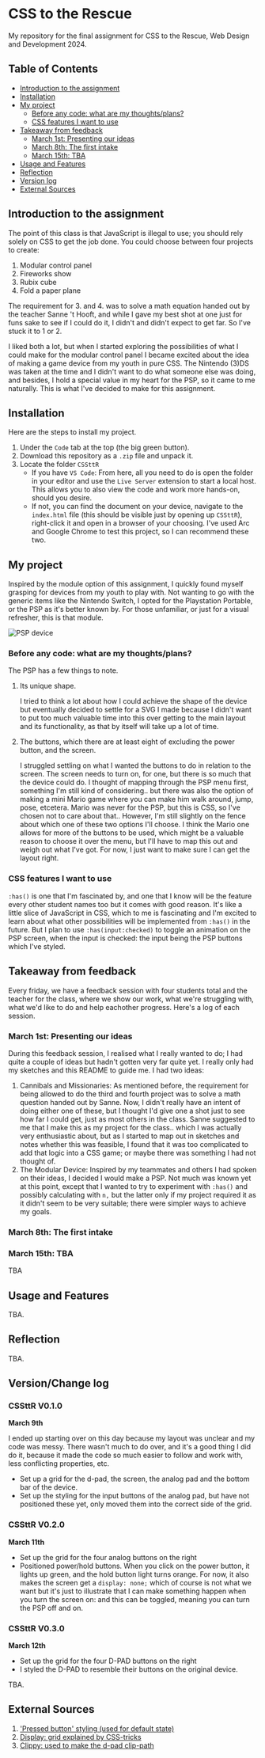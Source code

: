 # CSS to the Rescue

My repository for the final assignment for CSS to the Rescue, Web Design and Development 2024.

## Table of Contents

-   [Introduction to the assignment](#introduction-to-the-assignment)
-   [Installation](#installation)
-   [My project](#my-project)
    -   [Before any code: what are my thoughts/plans?](#before-any-code-what-are-my-thoughtsplans)
    -   [CSS features I want to use](#css-features-i-want-to-use)
-   [Takeaway from feedback](#takeaway-from-feedback)
    -   [March 1st: Presenting our ideas](#march-1st-presenting-our-ideas)
    -   [March 8th: The first intake](#march-8th-the-first-intake)
    -   [March 15th: TBA](#march-15th-tba)
-   [Usage and Features](#usage-and-features)
-   [Reflection](#Reflection)
-   [Version log](#versionchange-log)
-   [External Sources](#external-sources)

## Introduction to the assignment

The point of this class is that JavaScript is illegal to use; you should rely solely on CSS to get the job done. You could choose between four projects to create:

1. Modular control panel
2. Fireworks show
3. Rubix cube
4. Fold a paper plane

The requirement for 3. and 4. was to solve a math equation handed out by the teacher Sanne 't Hooft, and while I gave my best shot at one just for funs sake to see if I could do it, I didn't and didn't expect to get far. So I've stuck it to 1 or 2.

I liked both a lot, but when I started exploring the possibilities of what I could make for the modular control panel I became excited about the idea of making a game device from my youth in pure CSS. The Nintendo (3)DS was taken at the time and I didn't want to do what someone else was doing, and besides, I hold a special value in my heart for the PSP, so it came to me naturally. This is what I've decided to make for this assignment.

## Installation

Here are the steps to install my project.

1. Under the `Code` tab at the top (the big green button).
2. Download this repository as a `.zip` file and unpack it.
3. Locate the folder `CSSttR`
    - If you have `VS Code`: From here, all you need to do is open the folder in your editor and use the `Live Server` extension to start a local host. This allows you to also view the code and work more hands-on, should you desire.
    - If not, you can find the document on your device, navigate to the `index.html` file (this should be visible just by opening up `CSSttR`), right-click it and open in a browser of your choosing. I've used Arc and Google Chrome to test this project, so I can recommend these two.

## My project

Inspired by the module option of this assignment, I quickly found myself grasping for devices from my youth to play with. Not wanting to go with the generic items like the Nintendo Switch, I opted for the Playstation Portable, or the PSP as it's better known by. For those unfamiliar, or just for a visual refresher, this is that module.

![PSP device](https://images.versus.io/objects/sony-psp-3000.front.variety.1591878256408.jpg)

### Before any code: what are my thoughts/plans?

The PSP has a few things to note.

1. Its unique shape.

    I tried to think a lot about how I could achieve the shape of the device but eventually decided to settle for a SVG I made because I didn't want to put too much valuable time into this over getting to the main layout and its functionality, as that by itself will take up a lot of time.

2. The buttons, which there are at least eight of excluding the power button, and the screen.

    I struggled settling on what I wanted the buttons to do in relation to the screen. The screen needs to turn on, for one, but there is so much that the device could do. I thought of mapping through the PSP menu first, something I'm still kind of considering.. but there was also the option of making a mini Mario game where you can make him walk around, jump, pose, etcetera. Mario was never for the PSP, but this is CSS, so I've chosen not to care about that.. However, I'm still slightly on the fence about which one of these two options I'll choose. I think the Mario one allows for more of the buttons to be used, which might be a valuable reason to choose it over the menu, but I'll have to map this out and weigh out what I've got. For now, I just want to make sure I can get the layout right.

### CSS features I want to use

`:has()` is one that I'm fascinated by, and one that I know will be the feature every other student names too but it comes with good reason. It's like a little slice of JavaScript in CSS, which to me is fascinating and I'm excited to learn about what other possibilities will be implemented from `:has()` in the future. But I plan to use `:has(input:checked)` to toggle an animation on the PSP screen, when the input is checked: the input being the PSP buttons which I've styled.

## Takeaway from feedback

Every friday, we have a feedback session with four students total and the teacher for the class, where we show our work, what we're struggling with, what we'd like to do and help eachother progress. Here's a log of each session.

### March 1st: Presenting our ideas

During this feedback session, I realised what I really wanted to do; I had quite a couple of ideas but hadn't gotten very far quite yet. I really only had my sketches and this README to guide me. I had two ideas:

1. Cannibals and Missionaries: As mentioned before, the requirement for being allowed to do the third and fourth project was to solve a math question handed out by Sanne. Now, I didn't really have an intent of doing either one of these, but I thought I'd give one a shot just to see how far I could get, just as most others in the class. Sanne suggested to me that I make this as my project for the class.. which I was actually very enthusiastic about, but as I started to map out in sketches and notes whether this was feasible, I found that it was too complicated to add that logic into a CSS game; or maybe there was something I had not thought of.
2. The Modular Device: Inspired by my teammates and others I had spoken on their ideas, I decided I would make a PSP. Not much was known yet at this point, except that I wanted to try to experiment with `:has()` and possibly calculating with `n,` but the latter only if my project required it as it didn't seem to be very suitable; there were simpler ways to achieve my goals.

### March 8th: The first intake

### March 15th: TBA

TBA

## Usage and Features

TBA.

## Reflection

TBA.

## Version/Change log

### CSSttR V0.1.0

**March 9th**

I ended up starting over on this day because my layout was unclear and my code was messy. There wasn't much to do over, and it's a good thing I did do it, because it made the code so much easier to follow and work with, less conflicting properties, etc.

-   Set up a grid for the d-pad, the screen, the analog pad and the bottom bar of the device.
-   Set up the styling for the input buttons of the analog pad, but have not positioned these yet, only moved them into the correct side of the grid.

### CSSttR V0.2.0

**March 11th**

-   Set up the grid for the four analog buttons on the right
-   Positioned power/hold buttons. When you click on the power button, it lights up green, and the hold button light turns orange. For now, it also makes the screen get a `display: none;` which of course is not what we want but it's just to illustrate that I can make something happen when you turn the screen on: and this can be toggled, meaning you can turn the PSP off and on.

### CSSttR V0.3.0

**March 12th**

-   Set up the grid for the four D-PAD buttons on the right
-   I styled the D-PAD to resemble their buttons on the original device.

TBA.

## External Sources

1. ['Pressed button' styling (used for default state)](https://stackoverflow.com/questions/38377062/how-to-make-html-button-look-pressed-in-using-css)
2. [Display: grid explained by CSS-tricks](https://css-tricks.com/snippets/css/complete-guide-grid/)
3. [Clippy: used to make the d-pad clip-path](https://bennettfeely.com/clippy/)
